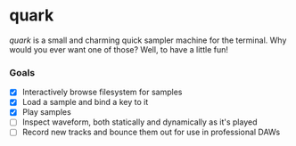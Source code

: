 # quark
_quark_ is a small and charming quick sampler machine for the terminal. Why would you ever want one of those? Well, to have a little fun!

### Goals
- [X] Interactively browse filesystem for samples
- [X] Load a sample and bind a key to it
- [X] Play samples
- [ ] Inspect waveform, both statically and dynamically as it's played
- [ ] Record new tracks and bounce them out for use in professional DAWs
